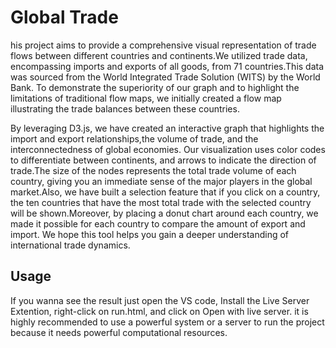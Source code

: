 # Global Trade


his project aims to provide a comprehensive visual representation of trade flows between different countries and continents.We utilized trade data, encompassing imports and exports of all goods, from 71 countries.This data was sourced from the World Integrated Trade Solution (WITS) by the World Bank.
To demonstrate the superiority of our graph and to highlight the limitations of traditional flow maps, we initially created a flow map illustrating the trade balances between these countries.

By leveraging D3.js, we have created an interactive graph that highlights the import and export relationships,the volume of trade, and the interconnectedness of global economies.
Our visualization uses color codes to differentiate between continents, and arrows to indicate the direction of trade.The size of the nodes represents the total trade volume of each country, giving you an immediate sense of the major players in the global market.Also, we have built a selection feature that if you click on a country, the ten countries that have the most total trade with the selected country will be shown.Moreover, by placing a donut chart around each country, we made it possible for each country to compare the amount of export and import.
We hope this tool helps you gain a deeper understanding of international trade dynamics.
                
## Usage

If you wanna see the result just open the VS code, Install the Live Server Extention, right-click on run.html, and click on Open with live server. it is highly recommended to use a powerful system or a server to run the project because it needs powerful computational resources.


